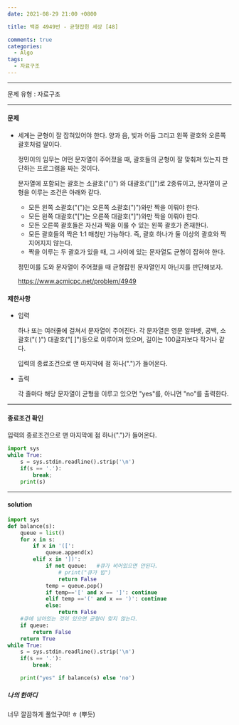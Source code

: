 ```yaml
---
date: 2021-08-29 21:00 +0800

title: 백준 4949번 - 균형잡힌 세상 [48]

comments: true
categories:
  - Algo
tags:
  - 자료구조
---
```


---

문제 유형 : 자료구조

---

#### 문제

- 세계는 균형이 잘 잡혀있어야 한다. 양과 음, 빛과 어둠 그리고 왼쪽 괄호와 오른쪽 괄호처럼 말이다.

  정민이의 임무는 어떤 문자열이 주어졌을 때, 괄호들의 균형이 잘 맞춰져 있는지 판단하는 프로그램을 짜는 것이다.

  문자열에 포함되는 괄호는 소괄호("()") 와 대괄호("[]")로 2종류이고, 문자열이 균형을 이루는 조건은 아래와 같다.

  - 모든 왼쪽 소괄호("(")는 오른쪽 소괄호(")")와만 짝을 이뤄야 한다.
  - 모든 왼쪽 대괄호("[")는 오른쪽 대괄호("]")와만 짝을 이뤄야 한다.
  - 모든 오른쪽 괄호들은 자신과 짝을 이룰 수 있는 왼쪽 괄호가 존재한다.
  - 모든 괄호들의 짝은 1:1 매칭만 가능하다. 즉, 괄호 하나가 둘 이상의 괄호와 짝지어지지 않는다.
  - 짝을 이루는 두 괄호가 있을 때, 그 사이에 있는 문자열도 균형이 잡혀야 한다.

  정민이를 도와 문자열이 주어졌을 때 균형잡힌 문자열인지 아닌지를 판단해보자.

  https://www.acmicpc.net/problem/4949

#### 제한사항

- 입력

  하나 또는 여러줄에 걸쳐서 문자열이 주어진다. 각 문자열은 영문 알파벳, 공백, 소괄호("( )") 대괄호("[ ]")등으로 이루어져 있으며, 길이는 100글자보다 작거나 같다.

  입력의 종료조건으로 맨 마지막에 점 하나(".")가 들어온다.

- 출력

  각 줄마다 해당 문자열이 균형을 이루고 있으면 "yes"를, 아니면 "no"를 출력한다.

---

#### 종료조건 확인

입력의 종료조건으로 맨 마지막에 점 하나(".")가 들어온다.

```py
import sys
while True:
    s = sys.stdin.readline().strip('\n')
    if(s == '.'):
        break;
    print(s)
```

---

#### solution

```python
import sys
def balance(s):
    queue = list()
    for x in s:
        if x in '([':
            queue.append(x)
        elif x in '])':
            if not queue:   #큐가 비어있으면 안된다.
                # print("큐가 빔")
                return False
            temp = queue.pop()
            if temp=='[' and x == ']': continue
            elif temp =='(' and x == ')': continue
            else:
                return False
    #큐에 남아있는 것이 있으면 균형이 맞지 않는다.
    if queue:
        return False
    return True
while True:
    s = sys.stdin.readline().strip('\n')
    if(s == '.'):
        break;

    print("yes" if balance(s) else 'no')
```

##### 나의 한마디

너무 깔끔하게 풀었구여! ㅎ (뿌듯)
